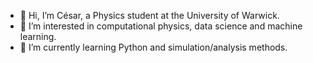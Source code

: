 - 👋 Hi, I’m César, a Physics student at the University of Warwick.
- 👀 I’m interested in computational physics, data science and machine learning.
- 🌱 I’m currently learning Python and simulation/analysis methods.

<!---
Sharkmas6/Sharkmas6 is a ✨ special ✨ repository because its `README.md` (this file) appears on your GitHub profile.
You can click the Preview link to take a look at your changes.
--->
